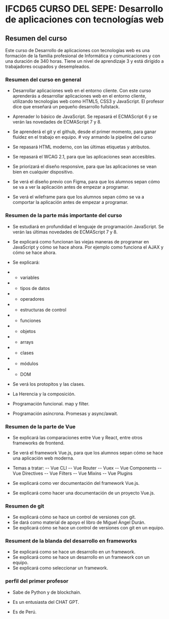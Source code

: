 # IFCD65 CURSO DEL SEPE: Desarrollo de aplicaciones con tecnologías web

## Resumen del curso

Este curso de Desarrollo de aplicaciones con tecnologías web es una formación de la familia profesional de Informática y comunicaciones y con una duración de 340 horas. Tiene un nivel de aprendizaje 3 y está dirigido a trabajadores ocupados y desempleados.

### Resumen del curso en general

- Desarrollar aplicaciones web en el entorno cliente. Con este curso aprenderás a desarrollar aplicaciones web en el entorno cliente, utilizando tecnologías web como HTML5, CSS3 y JavaScript. El profesor dice que enseñará un pequeño desarrollo fullstack.

- Aprenader lo básico de JavaScript. Se repasará el ECMAScript 6 y se verán las novedades de ECMAScript 7 y 8.

- Se aprenderá el git y el github, desde el primer momento, para ganar fluidez en el trabajo en equipo. # voy armando la pipeline del curso

- Se repasará HTML moderno, con las últimas etiquetas y atributos.

- Se repasará el WCAG 2.1, para que las aplicaciones sean accesibles.

- Se priorizará el diseño responsive, para que las aplicaciones se vean bien en cualquier dispositivo.

- Se verá el diseño previo con Figma, para que los alumnos sepan cómo se va a ver la aplicación antes de empezar a programar.

- Se verá el wileframe para que los alumnos sepan cómo se va a comportar la aplicación antes de empezar a programar.

### Resumen de la parte más importante del curso

- Se estudiará en profundidad el lenguaje de programación JavaScript. Se verán las últimas novedades de ECMAScript 7 y 8.

- Se explicará como funcionan las viejas maneras de programar en JavaScript y cómo se hace ahora. Por ejemplo como funciona el AJAX y cómo se hace ahora.

- Se explicará:
- - variables
- - tipos de datos
- - operadores
- - estructuras de control
- - funciones
- - objetos
- - arrays
- - clases
- - módulos
- - DOM

- Se verá los protopitos y las clases.
- La Herencia y la composición.
- Programación funcional. map y filter.
- Programación asincrona. Promesas y async/await.

### Resumen de la parte de Vue

- Se explicará las comparaciones entre Vue y React, entre otros frameworks de frontend.
- Se verá el framework Vue.js, para que los alumnos sepan cómo se hace una aplicación web moderna.
- Temas a tratar:
  -- Vue CLI
  -- Vue Router
  -- Vuex
  -- Vue Components
  -- Vue Directives
  -- Vue Filters
  -- Vue Mixins
  -- Vue Plugins

- Se explicará como ver documentación del framework Vue.js.
- Se explicará como hacer una documentación de un proyecto Vue.js.

### Resumen de git

- Se explicará cómo se hace un control de versiones con git.
- Se dará como material de apoyo el libro de Miguel Ángel Durán.
- Se explicará cómo se hace un control de versiones con git en un equipo.

### Resument de la blanda del desarrollo en frameworks

- Se explicará como se hace un desarrollo en un framework.
- Se explicará como se hace un desarrollo en un framework con un equipo.
- Se explicará como seleccionar un framework.

### perfil del primer profesor

- Sabe de Python y de blockchain.

- Es un entusiasta del CHAT GPT.

- Es de Perú.
